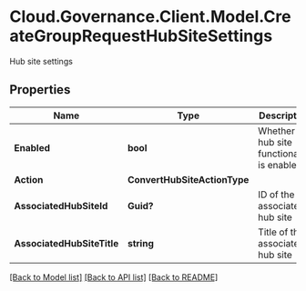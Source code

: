 # Cloud.Governance.Client.Model.CreateGroupRequestHubSiteSettings
Hub site settings
## Properties

Name | Type | Description | Notes
------------ | ------------- | ------------- | -------------
**Enabled** | **bool** | Whether the hub site functionality is enabled. | [optional] [default to false]
**Action** | **ConvertHubSiteActionType** |  | [optional] 
**AssociatedHubSiteId** | **Guid?** | ID of the associated hub site | [optional] 
**AssociatedHubSiteTitle** | **string** | Title of the associated hub site | [optional] 

[[Back to Model list]](../README.md#documentation-for-models) [[Back to API list]](../README.md#documentation-for-api-endpoints) [[Back to README]](../README.md)

